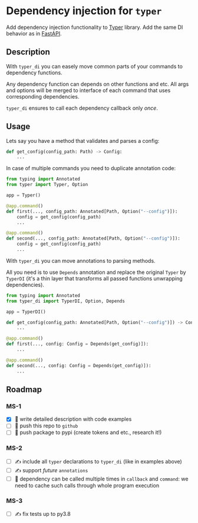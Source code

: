 Dependency injection for `typer`
================================

Add dependency injection functionality to [Typer](https://typer.tiangolo.com/) library. Add the same DI behavior as in [FastAPI](https://fastapi.tiangolo.com/tutorial/dependencies/).


## Description

With `typer_di` you can easely move common parts of your commands to dependency functions.

Any dependency function can depends on other functions and etc. All args and options will be merged to interface of each command that uses corresponding dependencies.

`typer_di` ensures to call each dependency callback only *once*.


## Usage

Lets say you have a method that validates and parses a config:

```python
def get_config(config_path: Path) -> Config:
    ...
```

In case of multiple commands you need to duplicate annotation code:

```python
from typing import Annotated
from typer import Typer, Option

app = Typer()

@app.command()
def first(..., config_path: Annotated[Path, Option("--config")]):
    config = get_config(config_path)
    ...

@app.command()
def second(..., config_path: Annotated[Path, Option("--config")]):
    config = get_config(config_path)
    ...
```

With `typer_di` you can move annotations to parsing methods.

All you need is to use `Depends` annotation and replace the original `Typer` by `TyperDI` (it's a thin layer that transforms all passed functions unwrapping dependencies).

```python
from typing import Annotated
from typer_di import TyperDI, Option, Depends

app = TyperDI()

def get_config(config_path: Annotated[Path, Option("--config")]) -> Config:
    ...

@app.command()
def first(..., config: Config = Depends(get_config)]):
    ...

@app.command()
def second(..., config: Config = Depends(get_config)]):
    ...
```


## Roadmap

### MS-1
- [x] 📖 write detailed description with code examples
- [ ] 📁 push this repo to `github`
- [ ] 📁 push package to pypi (create tokens and etc., research it!)

### MS-2
- [ ] ✍️ include all `typer` declarations to `typer_di` (like in examples above)
- [ ] ✍️ support *future* `annotations`
- [ ] 🐞 dependency can be called multiple times in `callback` and `command`: we need to cache such calls through whole program execution

### MS-3
- [ ] ✍️ fix tests up to py3.8
